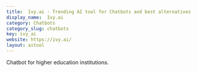 ```yaml
---
title:  Ivy.ai - Trending AI tool for Chatbots and best alternatives
display_name:  Ivy.ai
category: Chatbots
category_slug: chatbots
key: ivy_ai
website: https://ivy.ai/
layout: aitool
---
```


Chatbot for higher education institutions.
